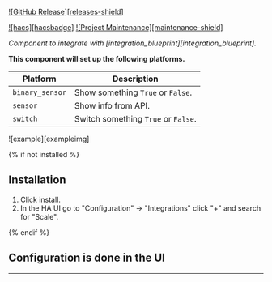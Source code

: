 [![GitHub Release][releases-shield]][releases]

[![hacs][hacsbadge]][hacs]
[![Project Maintenance][maintenance-shield]][user_profile]


_Component to integrate with [integration_blueprint][integration_blueprint]._

**This component will set up the following platforms.**

Platform | Description
-- | --
`binary_sensor` | Show something `True` or `False`.
`sensor` | Show info from API.
`switch` | Switch something `True` or `False`.

![example][exampleimg]

{% if not installed %}
## Installation

1. Click install.
1. In the HA UI go to "Configuration" -> "Integrations" click "+" and search for "Scale".

{% endif %}


## Configuration is done in the UI

<!---->

***

[hacs]: https://hacs.xyz
[releases]: https://github.com/cpyarger/Mi-Scale/releases
[user_profile]: https://github.com/cpyarger
